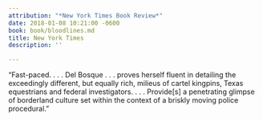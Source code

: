 ```yaml
---
attribution: "*New York Times Book Review*"
date: 2018-01-08 10:21:00 -0600
book: book/bloodlines.md
title: New York Times
description: ''

---
```

“Fast-paced. . . . Del Bosque . . . proves herself fluent in detailing  the exceedingly different, but equally rich, milieus of cartel kingpins,  Texas equestrians and federal investigators. . . . Provide\[s\] a  penetrating glimpse of borderland culture set within the context of a  briskly moving police procedural.” 